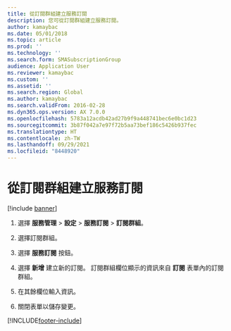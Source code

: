 ```yaml
---
title: 從訂閱群組建立服務訂閱
description: 您可從訂閱群組建立服務訂閱。
author: kamaybac
ms.date: 05/01/2018
ms.topic: article
ms.prod: ''
ms.technology: ''
ms.search.form: SMASubscriptionGroup
audience: Application User
ms.reviewer: kamaybac
ms.custom: ''
ms.assetid: ''
ms.search.region: Global
ms.author: kamaybac
ms.search.validFrom: 2016-02-28
ms.dyn365.ops.version: AX 7.0.0
ms.openlocfilehash: 5783a12acdb42ad27b9f9a448741bec6e0bc1d23
ms.sourcegitcommit: 3b87f042a7e97f72b5aa73bef186c5426b937fec
ms.translationtype: HT
ms.contentlocale: zh-TW
ms.lasthandoff: 09/29/2021
ms.locfileid: "8448920"
---
```

# <a name="create-service-subscriptions-from-a-subscription-group"></a>從訂閱群組建立服務訂閱 

[!include [banner](../includes/banner.md)]


1.  選擇 **服務管理** \> **設定** \> **服務訂閱** \> **訂閱群組**。

2.  選擇訂閱群組。

3.  選擇 **服務訂閱** 按鈕。

4.  選擇 **新增** 建立新的訂閱。 訂閱群組欄位顯示的資訊來自 **訂閱** 表單內的訂閱群組。

5.  在其餘欄位輸入資訊。

6.  關閉表單以儲存變更。

  




[!INCLUDE[footer-include](../../includes/footer-banner.md)]